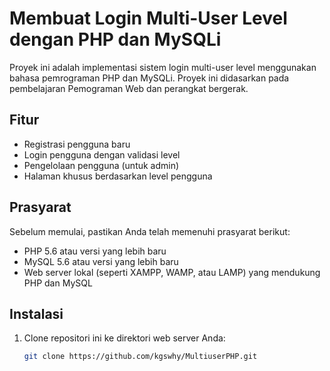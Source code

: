 # Membuat Login Multi-User Level dengan PHP dan MySQLi

Proyek ini adalah implementasi sistem login multi-user level menggunakan bahasa pemrograman PHP dan MySQLi. Proyek ini didasarkan pada pembelajaran Pemograman Web dan perangkat bergerak.

## Fitur

- Registrasi pengguna baru
- Login pengguna dengan validasi level
- Pengelolaan pengguna (untuk admin)
- Halaman khusus berdasarkan level pengguna

## Prasyarat

Sebelum memulai, pastikan Anda telah memenuhi prasyarat berikut:

- PHP 5.6 atau versi yang lebih baru
- MySQL 5.6 atau versi yang lebih baru
- Web server lokal (seperti XAMPP, WAMP, atau LAMP) yang mendukung PHP dan MySQL

## Instalasi

1. Clone repositori ini ke direktori web server Anda:

   ```bash
   git clone https://github.com/kgswhy/MultiuserPHP.git
